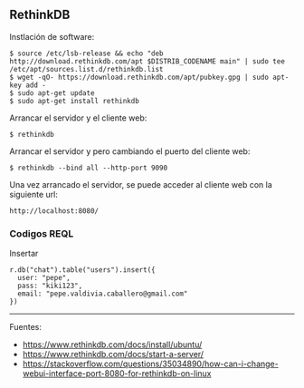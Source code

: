 ## RethinkDB

Instlación de software:

    $ source /etc/lsb-release && echo "deb http://download.rethinkdb.com/apt $DISTRIB_CODENAME main" | sudo tee /etc/apt/sources.list.d/rethinkdb.list
    $ wget -qO- https://download.rethinkdb.com/apt/pubkey.gpg | sudo apt-key add -
    $ sudo apt-get update
    $ sudo apt-get install rethinkdb
    
Arrancar el servidor y el cliente web:    
    
    $ rethinkdb
    
Arrancar el servidor y pero cambiando el puerto del cliente web:

    $ rethinkdb --bind all --http-port 9090
    
Una vez arrancado el servidor, se puede acceder al cliente web con la siguiente url:

    http://localhost:8080/
    
### Codigos REQL

Insertar

```
r.db("chat").table("users").insert({
  user: "pepe",
  pass: "kiki123",
  email: "pepe.valdivia.caballero@gmail.com"
})
```

---

Fuentes:

+ https://www.rethinkdb.com/docs/install/ubuntu/
+ https://www.rethinkdb.com/docs/start-a-server/
+ https://stackoverflow.com/questions/35034890/how-can-i-change-webui-interface-port-8080-for-rethinkdb-on-linux
